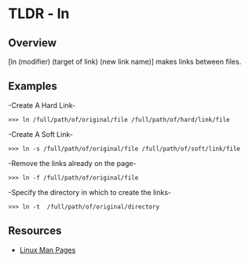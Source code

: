 TLDR - ln
==========

Overview
--------

[ln (modifier) (target of link) (new link name)] makes links between files. 


Examples
--------
-Create A Hard Link-
	
	>>> ln /full/path/of/original/file /full/path/of/hard/link/file

-Create A Soft Link-

	>>> ln -s /full/path/of/original/file /full/path/of/soft/link/file

-Remove the links already on the page-
	
	>>> ln -f /full/path/of/original/file

-Specify the directory in which to create the links-
	
	>>> ln -t  /full/path/of/original/directory 


Resources
---------

- [Linux Man Pages](http://man7.org/linux/man-pages/man1/ln.1.html)

